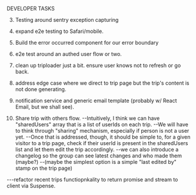 DEVELOPER TASKS

3. Testing around sentry exception capturing

4. expand e2e testing to Safari/mobile.

5. Build the error occurred component for our error boundary

6. e2e test around an authed user flow or two.

7. clean up triploader just a bit. ensure user knows not to refresh or go back.

8. address edge case where we direct to trip page but the trip's content is not done generating.

9. notification service and generic email template (probably w/ React Email, but we shall see).

10. Share trip with others flow.
    --Intuitively, I think we can have "sharedUsers" array that is a list of userIds on each trip.
    --We will have to think through "sharing" mechanism, especially if person is not a user yet.
    --Once that is addressed, though, it should be simple to, for a given visitor to a trip page, check if their
    userId is present in the sharedUsers list and let them edit the trip accordingly.
    --we can also introduce a changelog so the group can see latest changes and who made them (maybe?)
    --(maybe the simplest option is a simple "last edited by" stamp on the trip page)




---refactor recent trips functiopnkality to return promise and stream to client via Suspense.